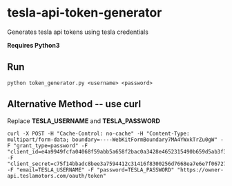 # tesla-api-token-generator
Generates tesla api tokens using tesla credentials

**Requires Python3**

## Run
```python token_generator.py <username> <password>```

## Alternative Method -- use curl

Replace **TESLA_USERNAME** and **TESLA_PASSWORD**

```
curl -X POST -H "Cache-Control: no-cache" -H "Content-Type: multipart/form-data; boundary=----WebKitFormBoundary7MA4YWxkTrZu0gW" -F "grant_type=password" -F "client_id=e4a9949fcfa04068f59abb5a658f2bac0a3428e4652315490b659d5ab3f35a9e" -F "client_secret=c75f14bbadc8bee3a7594412c31416f8300256d7668ea7e6e7f06727bfb9d220" -F "email=TESLA_USERNAME" -F "password=TESLA_PASSWORD" "https://owner-api.teslamotors.com/oauth/token"
```
